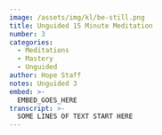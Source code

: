 ```yaml
---
image: /assets/img/kl/be-still.png
title: Unguided 15 Minute Meditation
number: 3
categories:
  - Meditations
  - Mastery
  - Unguided
author: Hope Staff
notes: Unguided 3
embed: >-
  EMBED_GOES_HERE
transcript: >-
  SOME LINES OF TEXT START HERE
---
```


